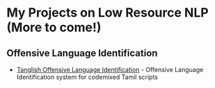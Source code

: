 # My Projects on Low Resource NLP (More to come!) 



## Offensive Language Identification 
<ul>
  <li><a href="https://github.com/seanbenhur/tanglish-offensive-language-identification">Tanglish Offensive Language Identification</a> - Offensive Language Identification system for codemixed Tamil scripts</li>
  </ul>
